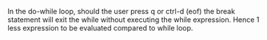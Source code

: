 In the do-while loop, should the user press q or ctrl-d (eof) the break statement will exit the while without executing the while expression. Hence 1 less expression to be evaluated compared to while loop.
